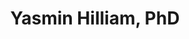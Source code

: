 ---
title: Yasmin Hilliam, PhD
position: Postdoctoral Associate
layout: default
contact:
publications: 
image: /images/user-icon.svg
group: postdoc
year-start: 2021
year-end: 2022
---